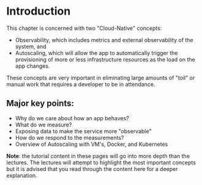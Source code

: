 # Introduction

This chapter is concerned with two "Cloud-Native" concepts: 

- Observability, which includes metrics and external observability of the system, and 
- Autoscaling, which will allow the app to automatically trigger the provisioning of more or less infrastructure resources as the load on the app changes. 
 
These concepts are very important in eliminating large amounts of "toil" or manual work that requires a developer to be in attendance.

## Major key points:

- Why do we care about how an app behaves?
- What do we measure?
- Exposing data to make the service more "observable"
- How do we respond to the measurements?
- Overview of Autoscaling with VM's, Docker, and Kubernetes

**Note**: the tutorial content in these pages will go into more depth than the lectures. The lectures will attempt to highlight the most important concepts but it is advised that you read through the content here for a deeper explanation.
